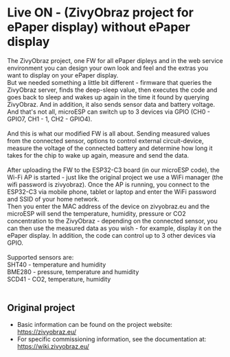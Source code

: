 # Live ON - (ZivyObraz project for ePaper display) without ePaper display
The ZivyObraz project, one FW for all ePaper dipleys and in the web service environment you can design your own look and feel and the extras you want to display on your ePaper display.</br>
But we needed something a little bit different - firmware that queries the ZivyObraz server, finds the deep-sleep value, then executes the code and goes back to sleep and wakes up again in the time it found by querying ZivyObraz. And in addition, it also sends sensor data and battery voltage. And that's not all, microESP can switch up to 3 devices via GPIO (CH0 - GPIO7, CH1 - 1, CH2 - GPIO4).</br>
</br>
And this is what our modified FW is all about. Sending measured values from the connected sensor, options to control external circuit-device, measure the voltage of the connected battery and determine how long it takes for the chip to wake up again, measure and send the data.</br>
</br>
After uploading the FW to the ESP32-C3 board (in our microESP code), the Wi-Fi AP is started - just like the original project we use a WiFi manager (the wifi password is zivyobraz). Once the AP is running, you connect to the ESP32-C3 via mobile phone, tablet or laptop and enter the WiFi password and SSID of your home network.</br>
Then you enter the MAC address of the device on zivyobraz.eu and the microESP will send the temperature, humidity, pressure or CO2 concentration to the ZivyObraz - depending on the connected sensor, you can then use the measured data as you wish - for example, display it on the ePaper display. In addition, the code can control up to 3 other devices via GPIO.</br>
</br>
Supported sensors are:</br>
SHT40 - temperature and humidity</br>
BME280 - pressure, temperature and humidity</br>
SCD41 - CO2, temperature, humidity</br>
</br>
## Original project</br>
* Basic information can be found on the project website: https://zivyobraz.eu/</br>
* For specific commissioning information, see the documentation at: https://wiki.zivyobraz.eu/</br>
